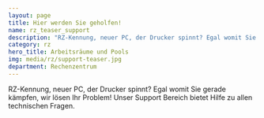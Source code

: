 ```yaml
---
layout: page
title: Hier werden Sie geholfen!
name: rz_teaser_support
description: "RZ-Kennung, neuer PC, der Drucker spinnt? Egal womit Sie gerade kämpfen, wir lösen Ihr Problem! Unser Support Bereich bietet Hilfe zu allen technischen Fragen."
category: rz
hero_title: Arbeitsräume und Pools
img: media/rz/support-teaser.jpg
department: Rechenzentrum
---
```


RZ-Kennung, neuer PC, der Drucker spinnt? Egal womit Sie gerade kämpfen, wir lösen Ihr Problem! Unser Support Bereich bietet Hilfe zu allen technischen Fragen.